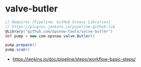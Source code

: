 # valve-butler

```groovy
// Requires [Pipeline: GitHub Groovy Libraries]
// https://plugins.jenkins.io/pipeline-github-lib
@Library("github.com/opsnow-tools/valve-butler")
def pump = new com.opsnow.valve.Butler()

pump.prepare()
pump.scan()
```

* <https://jenkins.io/doc/pipeline/steps/workflow-basic-steps/>
